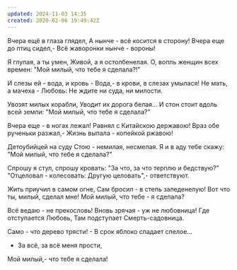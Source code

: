 ```yaml
---
updated: 2024-11-03 14:35
created: 2020-02-06 19:49:42Z
---
```


Вчера ещё в глаза глядел,
А нынче - всё косится в сторону!
Вчера еще до птиц сидел,-
Всё жаворонки нынче - вороны!

Я глупая, а ты умен,
Живой, а я остолбенелая.
О, вопль женщин всех времен:
"Мой милый, что тебе я сделала?!"

И слезы ей - вода, и кровь -
Вода,- в крови, в слезах умылася!
Не мать, а мачеха - Любовь:
Не ждите ни суда, ни милости.

Увозят милых корабли,
Уводит их дорога белая...
И стон стоит вдоль всей земли:
"Мой милый, что тебе я сделала?"

Вчера еще - в ногах лежал!
Равнял с Китайскою державою!
Враз обе рученьки разжал,-
Жизнь выпала - копейкой ржавою!

Детоубийцей на суду
Стою - немилая, несмелая.
Я и в аду тебе скажу:
"Мой милый, что тебе я сделала?"

Спрошу я стул, спрошу кровать:
"За что, за что терплю и бедствую?"
"Отцеловал - колесовать:
Другую целовать",- ответствуют.

Жить приучил в самом огне,
Сам бросил - в степь заледенелую!
Вот что ты, милый, сделал мне!
Мой милый, что тебе - я сделала?

Всё ведаю - не прекословь!
Вновь зрячая - уж не любовница!
Где отступается Любовь,
Там подступает Смерть-садовница.

Самo - что дерево трясти! -
В срок яблоко спадает спелое...

- За всё, за всё меня прости,

Мой милый,- что тебе я сделала!
